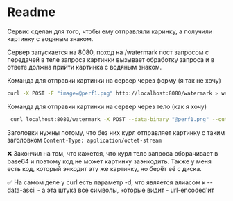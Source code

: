 # Readme

Сервис сделан для того, чтобы ему отправляли каринку, а получили картинку с водяным знаком.

Сервер запускается на 8080, поход на /watermark пост запросом с передачей в теле запроса картинки вызывает обработку запроса и в ответе должна прийти картинка с водяным знаком.

Команда для отправки картинки на сервер через форму (я так не хочу)

```bash
curl -X POST -F "image=@perf1.png" http://localhost:8080/watermark > watermarked_tree.png
```

Команда для отправки картинки на сервер через тело (как я хочу)

```bash
 curl localhost:8080/watermark -X POST --data-binary "@perf1.png" --output file.png -H "Content-type: image/png"
```

Заголовки нужны потому, что без них курл отправляет картинку с таким заголовком `Content-Type: application/octet-stream`

❌ Закончил на том, что кажется, что курл тело запроса оборачивает в base64 и поэтому код не может картинку заэнкодить.
Также у меня есть код, который энкодит эту же картинку, но берёт её с диска.

✅ На самом деле у curl есть параметр -d, что является алиасом к --data-ascii - а эта штука все символы, которые видит - url-encoded'ит
